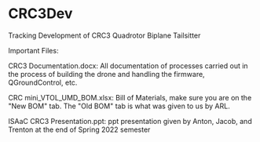 # CRC3Dev
Tracking Development of CRC3 Quadrotor Biplane Tailsitter

Important Files:

CRC3 Documentation.docx: All documentation of processes carried out in the process of building the drone and handling the firmware, QGroundControl, etc.

CRC mini_VTOL_UMD_BOM.xlsx: Bill of Materials, make sure you are on the "New BOM" tab. The "Old BOM" tab is what was given to us by ARL.

ISAaC CRC3 Presentation.ppt: ppt presentation given by Anton, Jacob, and Trenton at the end of Spring 2022 semester
